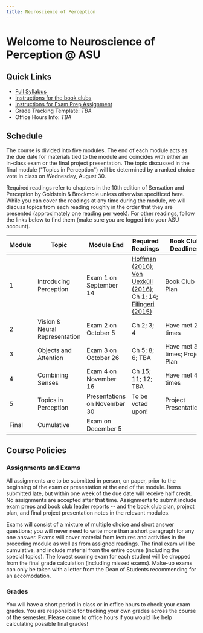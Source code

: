 ```yaml
---
title: Neuroscience of Perception
---
```


# Welcome to Neuroscience of Perception @ ASU

## Quick Links

* [Full Syllabus](https://drive.google.com/file/d/1COyk6I-NU6VrxbS3hymgYPl2jEc-XoKU/view?usp=sharing)
* [Instructions for the book clubs](./BookClubs.html)
* [Instructions for Exam Prep Assignment](https://docs.google.com/document/d/1NlJmQDz0ueI5YY8AQfyEii1Swd2ZlPU99U5jbiyt0xk/edit?usp=sharing)
* Grade Tracking Template: *TBA*
* Office Hours Info: *TBA*

## Schedule
The course is divided into five modules. The end of each module acts as the due date for materials tied to the module and coincides with either an in-class exam or the final project presentation. The topic discussed in the final module ("Topics in Perception") will be determined by a ranked choice vote in class on Wednesday, August 30.

Required readings refer to chapters in the 10th edition of Sensation and Perception by Goldstein & Brockmole unless otherwise specificed here. While you can cover the readings at any time during the module, we will discuss topics from each reading roughly in the order that they are presented (approximately one reading per week). For other readings, follow the links below to find them (make sure you are logged into your ASU account).

| Module | Topic                       | Module End   | Required Readings             | Book Club Deadlines         |
|--------|-----------------------------|-------------|-------------------------------|---------------------------|
| 1      | Introducing Perception    | Exam 1 on September 14      | [Hoffman (2016)](https://drive.google.com/file/d/1JmXUxLfbeJseHD2skU1sFVEDs6HyBlAJ/view?usp=sharing); [Von Uexküll (2016)](https://drive.google.com/file/d/10Fnmn5171YGbmXsqI9KManNchGTETufJ/view?usp=sharing);  Ch 1; 14; [Filingeri (2015)](https://drive.google.com/file/d/1nTnsJJaQ5UAxg1nz11nuZ5QfoiCzaXqV/view?usp=sharing)       | Book Club Plan |
| 2      | Vision & Neural Representation                | Exam 2 on October 5      | Ch 2; 3; 4        | Have met 2+ times          |
| 3      | Objects and Attention         | Exam 3 on October 26     | Ch 5; 8; 6; TBA       | Have met 3+ times; Project Plan  |
| 4      | Combining Senses         | Exam 4 on November 16     | Ch 15; 11; 12; TBA         | Have met 4+ times |
| 5      | Topics in Perception | Presentations on November 30    | To be voted upon!         | Project Presentations |
| Final      | Cumulative | Exam on December 5    |          |  |



## Course Policies

### Assignments and Exams
All assignments are to be submitted in person, on paper, prior to the beginning of the exam or presentation at the end of the module. Items submitted late, but within one week of the due date will receive half credit. No assignments are accepted after that time. Assignments to submit include exam preps and book club leader reports -- and the book club plan, project plan, and final project presentation notes in the relevant modules. 

Exams will consist of a mixture of multiple choice and short answer questions; you will never need to write more than a short paragraph for any one answer. Exams will cover material from lectures and activities in the preceding module as well as from assigned readings. The final exam will be cumulative, and include material from the entire course (including the special topics). The lowest scoring exam for each student will be dropped from the final grade calculation (including missed exams). Make-up exams can only be taken with a letter from the Dean of Students recommending for an accomodation.

### Grades
You will have a short period in class or in office hours to check your exam grades. You are responsible for tracking your own grades across the course of the semester. Please come to office hours if you would like help calculating possible final grades!
